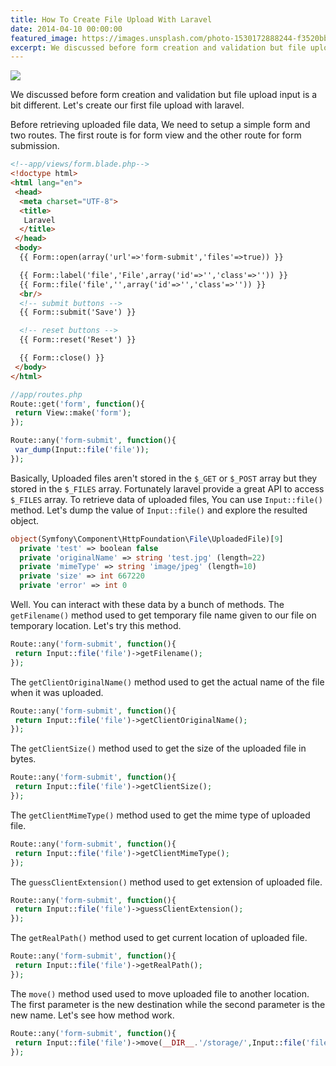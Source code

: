 ```yaml
---
title: How To Create File Upload With Laravel
date: 2014-04-10 00:00:00
featured_image: https://images.unsplash.com/photo-1530172888244-f3520bbeaa55
excerpt: We discussed before form creation and validation but file upload input is a bit different. Let's create our first file upload with laravel.
---
```


![](https://images.unsplash.com/photo-1530172888244-f3520bbeaa55)

We discussed before form creation and validation but file upload input is a bit different. Let's create our first file upload with laravel.

Before retrieving uploaded file data, We need to setup a simple form and two routes. The first route is for form view and the other route for form submission.

```html
<!--app/views/form.blade.php-->
<!doctype html>
<html lang="en">
 <head>
  <meta charset="UTF-8">
  <title>
   Laravel
  </title>
 </head>
 <body>
  {{ Form::open(array('url'=>'form-submit','files'=>true)) }}

  {{ Form::label('file','File',array('id'=>'','class'=>'')) }}
  {{ Form::file('file','',array('id'=>'','class'=>'')) }}
  <br/>
  <!-- submit buttons -->
  {{ Form::submit('Save') }}

  <!-- reset buttons -->
  {{ Form::reset('Reset') }}

  {{ Form::close() }}
 </body>
</html>
```

```php
//app/routes.php
Route::get('form', function(){
 return View::make('form');
});

Route::any('form-submit', function(){
 var_dump(Input::file('file'));
});
```

Basically, Uploaded files aren't stored in the `$_GET` or `$_POST` array but they stored in the `$_FILES` array. Fortunately laravel provide a great API to access `$_FILES` array. To retrieve data of uploaded files, You can use `Input::file()` method. Let's dump the value of `Input::file()` and explore the resulted object.

```php
object(Symfony\Component\HttpFoundation\File\UploadedFile)[9]
  private 'test' => boolean false
  private 'originalName' => string 'test.jpg' (length=22)
  private 'mimeType' => string 'image/jpeg' (length=10)
  private 'size' => int 667220
  private 'error' => int 0
```

Well. You can interact with these data by a bunch of methods. The `getFilename()` method used to get temporary file name given to our file on temporary location. Let's try this method.

```php
Route::any('form-submit', function(){
 return Input::file('file')->getFilename();
});
```
The `getClientOriginalName()` method used to get the actual name of the file when it was uploaded.

```php
Route::any('form-submit', function(){
 return Input::file('file')->getClientOriginalName();
});
```

The `getClientSize()` method used to get the size of the uploaded file in bytes.

```php
Route::any('form-submit', function(){
 return Input::file('file')->getClientSize();
});
```

The `getClientMimeType()` method used to get the mime type of uploaded file.

```php
Route::any('form-submit', function(){
 return Input::file('file')->getClientMimeType();
});
```

The `guessClientExtension()` method used to get extension of uploaded file.

```php
Route::any('form-submit', function(){
 return Input::file('file')->guessClientExtension();
});
```

The `getRealPath()` method used to get current location of uploaded file.

```php
Route::any('form-submit', function(){
 return Input::file('file')->getRealPath();
});
```

The `move()` method used used to move uploaded file to another location. The first parameter is the new destination while the second parameter is the new name. Let's see how method work.

```php
Route::any('form-submit', function(){
 return Input::file('file')->move(__DIR__.'/storage/',Input::file('file')->getClientOriginalName());
});
```